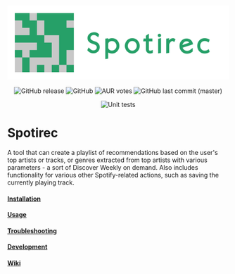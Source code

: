 <p align="center"><img src="img/header/header-600x200.png" alt="spotek"/></p>


<p align="center">
    <img alt="GitHub release" src="https://img.shields.io/github/release/badgie/spotirec.svg">
    <img alt="GitHub" src="https://img.shields.io/github/license/badgie/spotirec.svg">
    <img alt="AUR votes" src="https://img.shields.io/aur/votes/spotirec-git.svg?label=AUR%20votes">
    <img alt="GitHub last commit (master)" src="https://img.shields.io/github/last-commit/badgie/spotirec/master.svg?label=last%20update">
</p>

<p align="center">
    <img alt="Unit tests" src="https://github.com/Badgie/spotirec/workflows/Unit%20Tests/badge.svg">
</p>


# Spotirec
A tool that can create a playlist of recommendations based on the user's top artists or tracks, or genres extracted from top artists with various parameters - a sort of Discover Weekly on demand. Also includes functionality for various other Spotify-related actions, such as saving the currently playing track.


#### [Installation](https://github.com/Badgie/spotirec/wiki/Installation)

#### [Usage](https://github.com/Badgie/spotirec/wiki/Usage)

#### [Troubleshooting](https://github.com/Badgie/spotirec/wiki/Troubleshooting)

#### [Development](https://github.com/Badgie/spotirec/wiki/Development)

#### [Wiki](https://github.com/Badgie/spotirec/wiki)